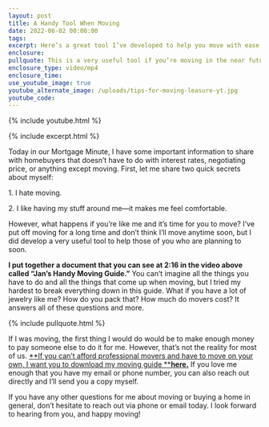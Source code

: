 ```yaml
---
layout: post
title: A Handy Tool When Moving
date: 2022-06-02 00:00:00
tags:
excerpt: Here’s a great tool I’ve developed to help you move with ease.
enclosure:
pullquote: This is a very useful tool if you’re moving in the near future.
enclosure_type: video/mp4
enclosure_time:
use_youtube_image: true
youtube_alternate_image: /uploads/tips-for-moving-leasure-yt.jpg
youtube_code:
---
```

{% include youtube.html %}

{% include excerpt.html %}

Today in our Mortgage Minute, I have some important information to share with homebuyers that doesn’t have to do with interest rates, negotiating price, or anything except moving. First, let me share two quick secrets about myself:

1\. I hate moving.&nbsp;

2\. I like having my stuff around me—it makes me feel comfortable.

However, what happens if you’re like me and it’s time for you to move? I’ve put off moving for a long time and don’t think I’ll move anytime soon, but I did develop a very useful tool to help those of you who are planning to soon.&nbsp;&nbsp;

**I put together a document that you can see at 2:16 in the video above called “Jan’s Handy Moving Guide.”** You can’t imagine all the things you have to do and all the things that come up when moving, but I tried my hardest to break everything down in this guide. What if you have a lot of jewelry like me? How do you pack that? How much do movers cost? It answers all of these questions and more.

{% include pullquote.html %}

If I was moving, the first thing I would do would be to make enough money to pay someone else to do it for me. However, that’s not the reality for most of us. [**If you can’t afford professional movers and have to move on your own, I want you to download my moving guide **](__notset__)**[here](/uploads/MOVING-CHECKLIST_new-Jan-Flyer.pdf)**[**.**](__notset__) If you love me enough that you have my email or phone number, you can also reach out directly and I’ll send you a copy myself.

If you have any other questions for me about moving or buying a home in general, don’t hesitate to reach out via phone or email today. I look forward to hearing from you, and happy moving\!
